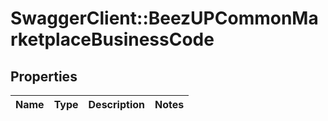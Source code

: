 # SwaggerClient::BeezUPCommonMarketplaceBusinessCode

## Properties
Name | Type | Description | Notes
------------ | ------------- | ------------- | -------------



